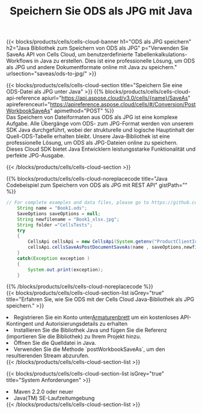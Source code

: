 ﻿---
title:  Speichern Sie ODS als JPG mit Java
description:  Verwendung von Aspose.Cells Cloud SDK for Java zum Speichern von ODS-Formatdateien als JPG-Formatdateien.
kwords: Excel, Save ODS as JPG, REST, Java
howto: How to save ODS as JPG using Aspose.Cells Cloud Java library.
---
{{< blocks/products/cells/cells-cloud-banner h1="ODS als JPG speichern" h2="Java Bibliothek zum Speichern von ODS als JPG" p="Verwenden Sie SaveAs API von Cells Cloud, um benutzerdefinierte Tabellenkalkulations-Workflows in Java zu erstellen. Dies ist eine professionelle Lösung, um ODS als JPG und andere Dokumentformate online mit Java zu speichern." urlsection="saveas/ods-to-jpg/" >}}

{{< blocks/products/cells/cells-cloud-section title="Speichern Sie eine ODS-Datei als JPG unter Java" >}}
{{% blocks/products/cells/cells-cloud-api-reference apiurl="https://api.aspose.cloud/v3.0/cells/{name}/SaveAs" apireferenceurl="https://apireference.aspose.cloud/cells/#/Conversion/PostWorkbookSaveAs" apimethod="POST" %}}
<br/>
Das Speichern von Dateiformaten aus ODS als JPG ist eine komplexe Aufgabe. Alle Übergänge vom ODS- zum JPG-Format werden von unserem SDK Java durchgeführt, wobei der strukturelle und logische Hauptinhalt der Quell-ODS-Tabelle erhalten bleibt. Unsere Java-Bibliothek ist eine professionelle Lösung, um ODS als JPG-Dateien online zu speichern. Dieses Cloud SDK bietet Java Entwicklern leistungsstarke Funktionalität und perfekte JPG-Ausgabe.

{{< /blocks/products/cells/cells-cloud-section >}}

{{% blocks/products/cells/cells-cloud-noreplacecode title="Java Codebeispiel zum Speichern von ODS als JPG mit REST API" gistPath="" %}}
  
```java
// For complete examples and data files, please go to https://github.com/aspose-cells-cloud/aspose-cells-cloud-java/
    String name = "Book1.ods";
    SaveOptions saveOptions = null;
    String newfilename = "Book1_xlsx.jpg";
    String folder ="CellsTests";
    try 
    {
        CellsApi cellsApi = new CellsApi(System.getenv("ProductClientId"), System.getenv("ProductClientSecret"));
        cellsApi.cellsSaveAsPostDocumentSaveAs(name , saveOptions,newfilename,false,false,folder,null,null,null,true);                       
    }
    catch(Exception exception )
    {
        System.out.print(exception);
    }
```
  
{{% /blocks/products/cells/cells-cloud-noreplacecode %}}
<br/>
{{< blocks/products/cells/cells-cloud-section-list isGrey="true" title="Erfahren Sie, wie Sie ODS mit der Cells Cloud Java-Bibliothek als JPG speichern." >}}
<li> Registrieren Sie ein Konto unter<a href="https://dashboard.aspose.cloud/">Armaturenbrett</a> um ein kostenloses API-Kontingent und Autorisierungsdetails zu erhalten</li>
<li>Installieren Sie die Bibliothek Java und fügen Sie die Referenz (importieren Sie die Bibliothek) zu Ihrem Projekt hinzu.</li>
<li>Öffnen Sie die Quelldatei in Java.</li>
<li>Verwenden Sie die Methode `postWorkbookSaveAs`, um den resultierenden Stream abzurufen.</li>
{{< /blocks/products/cells/cells-cloud-section-list >}}

{{< blocks/products/cells/cells-cloud-section-list isGrey="true" title="System Anforderungen" >}}
<li>Maven 2.2.0 oder neuer</li>
<li>Java(TM) SE-Laufzeitumgebung</li>
{{< /blocks/products/cells/cells-cloud-section-list >}}
